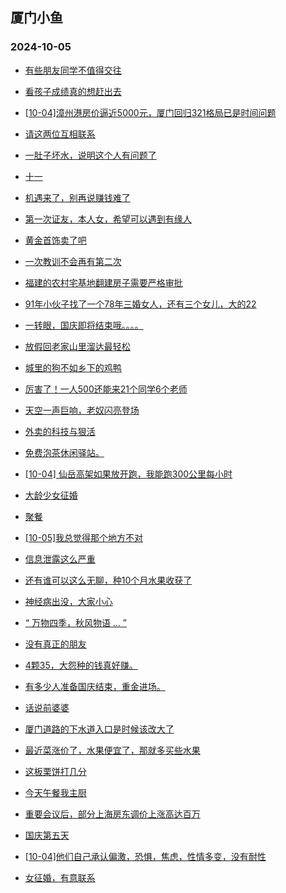 ## 厦门小鱼 
### 2024-10-05

+ [有些朋友同学不值得交往](http://bbs.xmfish.com/read-htm-tid-18248595.html)

+ [看孩子成绩真的想赶出去](http://bbs.xmfish.com/read-htm-tid-18248632.html)

+ [[10-04]漳州港房价逼近5000元，厦门回归321格局已是时间问题](http://bbs.xmfish.com/read-htm-tid-18248681.html)

+ [请这两位互相联系](http://bbs.xmfish.com/read-htm-tid-18248629.html)

+ [一肚子坏水，说明这个人有问题了](http://bbs.xmfish.com/read-htm-tid-18248645.html)

+ [十一](http://bbs.xmfish.com/read-htm-tid-18248590.html)

+ [机遇来了，别再说赚钱难了](http://bbs.xmfish.com/read-htm-tid-18248631.html)

+ [第一次证友，本人女，希望可以遇到有缘人](http://bbs.xmfish.com/read-htm-tid-18248642.html)

+ [黄金首饰卖了吧](http://bbs.xmfish.com/read-htm-tid-18248671.html)

+ [一次教训不会再有第二次](http://bbs.xmfish.com/read-htm-tid-18248657.html)

+ [福建的农村宅基地翻建房子需要严格审批](http://bbs.xmfish.com/read-htm-tid-18248662.html)

+ [91年小伙子找了一个78年三婚女人，还有三个女儿，大的22](http://bbs.xmfish.com/read-htm-tid-18248706.html)

+ [一转眼，国庆即将结束哦。。。。](http://bbs.xmfish.com/read-htm-tid-18248722.html)

+ [放假回老家山里溜达最轻松](http://bbs.xmfish.com/read-htm-tid-18248719.html)

+ [城里的狗不如乡下的鸡鸭](http://bbs.xmfish.com/read-htm-tid-18248641.html)

+ [厉害了！一人500还能来21个同学6个老师](http://bbs.xmfish.com/read-htm-tid-18248739.html)

+ [天空一声巨响，老奴闪亮登场](http://bbs.xmfish.com/read-htm-tid-18248715.html)

+ [外卖的科技与狠活](http://bbs.xmfish.com/read-htm-tid-18248714.html)

+ [免费泡茶休闲驿站。](http://bbs.xmfish.com/read-htm-tid-18248716.html)

+ [[10-04] 仙岳高架如果放开跑，我能跑300公里每小时](http://bbs.xmfish.com/read-htm-tid-18248728.html)

+ [大龄少女征婚](http://bbs.xmfish.com/read-htm-tid-18248717.html)

+ [聚餐](http://bbs.xmfish.com/read-htm-tid-18248732.html)

+ [[10-05]我总觉得那个地方不对](http://bbs.xmfish.com/read-htm-tid-18248786.html)

+ [信息泄露这么严重](http://bbs.xmfish.com/read-htm-tid-18248773.html)

+ [还有谁可以这么无聊，种10个月水果收获了](http://bbs.xmfish.com/read-htm-tid-18248737.html)

+ [神经病出没，大家小心](http://bbs.xmfish.com/read-htm-tid-18248733.html)

+ [“ 万物四季，秋风物语 … ”](http://bbs.xmfish.com/read-htm-tid-18248725.html)

+ [没有真正的朋友](http://bbs.xmfish.com/read-htm-tid-18248762.html)

+ [4颗35，大怨种的钱真好赚。](http://bbs.xmfish.com/read-htm-tid-18248828.html)

+ [有多少人准备国庆结束，重金进场。](http://bbs.xmfish.com/read-htm-tid-18248765.html)

+ [话说前婆婆](http://bbs.xmfish.com/read-htm-tid-18248741.html)

+ [厦门道路的下水道入口是时候该改大了](http://bbs.xmfish.com/read-htm-tid-18248734.html)

+ [最近菜涨价了，水果便宜了，那就多买些水果](http://bbs.xmfish.com/read-htm-tid-18248788.html)

+ [这板栗饼打几分](http://bbs.xmfish.com/read-htm-tid-18248746.html)

+ [今天午餐我主厨](http://bbs.xmfish.com/read-htm-tid-18248825.html)

+ [重要会议后，部分上海房东调价上涨高达百万](http://bbs.xmfish.com/read-htm-tid-18248743.html)

+ [国庆第五天](http://bbs.xmfish.com/read-htm-tid-18248853.html)

+ [[10-04]他们自己承认偏激，恐惧，焦虑，性情多变，没有耐性](http://bbs.xmfish.com/read-htm-tid-18248747.html)

+ [女征婚，有意联系](http://bbs.xmfish.com/read-htm-tid-18248856.html)

